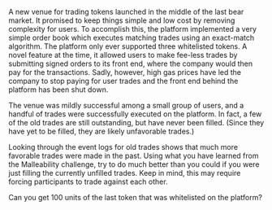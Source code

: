 A new venue for trading tokens launched in the middle of the last bear market. It promised to keep things simple and low cost by removing complexity for users. To accomplish this, the platform implemented a very simple order book which executes matching trades using an exact-match algorithm. The platform only ever supported three whitelisted tokens. A novel feature at the time, it allowed users to make fee-less trades by submitting signed orders to its front end, where the company would then pay for the transactions. Sadly, however, high gas prices have led the company to stop paying for user trades and the front end behind the platform has been shut down.

The venue was mildly successful among a small group of users, and a handful of trades were successfully executed on the platform. In fact, a few of the old trades are still outstanding, but have never been filled. (Since they have yet to be filled, they are likely unfavorable trades.)

Looking through the event logs for old trades shows that much more favorable trades were made in the past. Using what you have learned from the Malleability challenge, try to do much better than you could if you were just filling the currently unfilled trades. Keep in mind, this may require forcing participants to trade against each other.

Can you get 100 units of the last token that was whitelisted on the platform?
